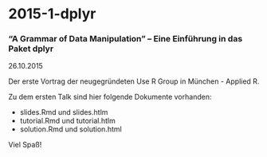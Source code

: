 # 2015-1-dplyr
### “A Grammar of Data Manipulation” – Eine Einführung in das Paket dplyr
26.10.2015

Der erste Vortrag der neugegründeten Use R Group in München - Applied R.

Zu dem ersten Talk sind hier folgende Dokumente vorhanden:

* slides.Rmd und slides.htlm
* tutorial.Rmd und tutorial.htlm
* solution.Rmd und solution.html

Viel Spaß!